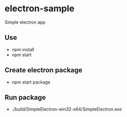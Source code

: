 # electron-sample
Simple electron app

## Use
- npm install
- npm start

## Create electron package
- npm start package

## Run package
- ./build/SimpleElectron-win32-x64/SimpleElectron.exe
